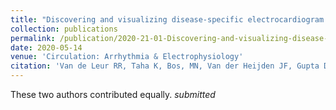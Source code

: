 ```yaml
---
title: "Discovering and visualizing disease-specific electrocardiogram features using deep learning: proof-of-concept in phospholamban gene mutation carriers"
collection: publications
permalink: /publication/2020-21-01-Discovering-and-visualizing-disease-specific-electrocardiogram-features-using-deep-learning-proof-of-concept-in-phospholamban-gene-mutation-carriers
date: 2020-05-14
venue: 'Circulation: Arrhythmia & Electrophysiology'
citation: 'Van de Leur RR, Taha K, Bos, MN, Van der Heijden JF, Gupta D, Cramer MJ, Hassink RJ, Van der Harst P, Doevendans PA, Asselbergs FW, Van Es R. Discovering and visualizing disease-specific electrocardiogram features using deep learning: proof-of-concept in phospholamban gene mutation carriers. Circ Arrhythmia Electrophysiol. submitted'
---
```

These two authors contributed equally.
*submitted* 